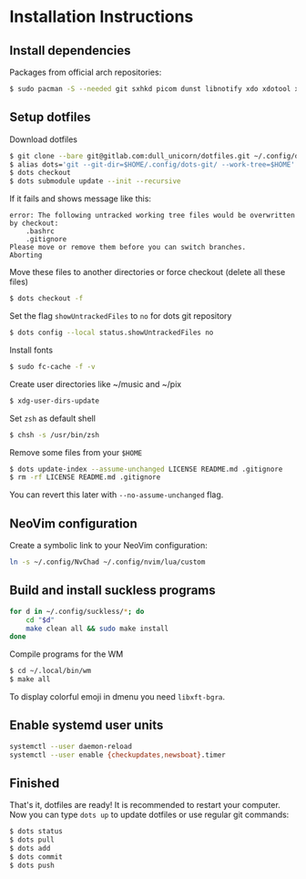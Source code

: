 # Installation Instructions
## Install dependencies
Packages from official arch repositories:
```sh
$ sudo pacman -S --needed git sxhkd picom dunst libnotify xdo xdotool xdg-user-dirs sxiv urxvt vifm tmux neomutt abook neovim zathura zathura-pdf-mupdf mpd mpc ncmpcpp alsa-utils pulseaudio pulseaudio-alsa ffmpeg maim transmission-cli
```
## Setup dotfiles
Download dotfiles
```sh
$ git clone --bare git@gitlab.com:dull_unicorn/dotfiles.git ~/.config/dots-git
$ alias dots='git --git-dir=$HOME/.config/dots-git/ --work-tree=$HOME'
$ dots checkout
$ dots submodule update --init --recursive
```
If it fails and shows message like this:
```
error: The following untracked working tree files would be overwritten by checkout:
    .bashrc
    .gitignore
Please move or remove them before you can switch branches.
Aborting
```
Move these files to another directories or force checkout (delete all these files)
```sh
$ dots checkout -f
```
Set the flag `showUntrackedFiles` to `no` for dots git repository
```sh
$ dots config --local status.showUntrackedFiles no
```
Install fonts
```sh
$ sudo fc-cache -f -v
```
Create user directories like ~/music and ~/pix
```sh
$ xdg-user-dirs-update
```
Set `zsh` as default shell
```sh
$ chsh -s /usr/bin/zsh
```
Remove some files from your `$HOME`
```sh
$ dots update-index --assume-unchanged LICENSE README.md .gitignore
$ rm -rf LICENSE README.md .gitignore
```
You can revert this later with `--no-assume-unchanged` flag.

## NeoVim configuration
Create a symbolic link to your NeoVim configuration:
```sh
ln -s ~/.config/NvChad ~/.config/nvim/lua/custom
```

## Build and install suckless programs
```sh
for d in ~/.config/suckless/*; do
	cd "$d"
	make clean all && sudo make install
done
```

Compile programs for the WM
```sh
$ cd ~/.local/bin/wm
$ make all
```
To display colorful emoji in dmenu you need `libxft-bgra`.

## Enable systemd user units
```sh
systemctl --user daemon-reload
systemctl --user enable {checkupdates,newsboat}.timer
```

## Finished
That's it, dotfiles are ready! It is recommended to restart your computer. Now you can type `dots up` to update dotfiles or use regular git commands:
```sh
$ dots status
$ dots pull
$ dots add
$ dots commit
$ dots push
```
